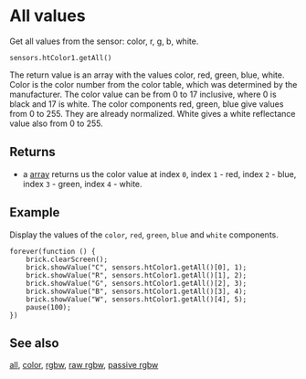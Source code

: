 # All values

Get all values from the sensor: color, r, g, b, white.

```sig
sensors.htColor1.getAll()
```

The return value is an array with the values color, red, green, blue, white. Color is the color number from the color table, which was determined by the manufacturer. The color value can be from 0 to 17 inclusive, where 0 is black and 17 is white. The color components red, green, blue give values from 0 to 255. They are already normalized. White gives a white reflectance value also from 0 to 255.

## Returns

* a [array](/types/array) returns us the color value at index `0`, index `1` - red, index `2` - blue, index `3` - green, index `4` - white.

## Example

Display the values of the ``color``, ``red``, ``green``, ``blue`` and ``white`` components.

```blocks
forever(function () {
    brick.clearScreen();
    brick.showValue("C", sensors.htColor1.getAll()[0], 1);
    brick.showValue("R", sensors.htColor1.getAll()[1], 2);
    brick.showValue("G", sensors.htColor1.getAll()[2], 3);
    brick.showValue("B", sensors.htColor1.getAll()[3], 4);
    brick.showValue("W", sensors.htColor1.getAll()[4], 5);
    pause(100);
})
```

## See also

[all](/docs/reference/sensors/ht-color-sensor-v2/all),
[color](/docs/reference/sensors/ht-color-sensor-v2/color),
[rgbw](/docs/reference/sensors/ht-color-sensor-v2/color),
[raw rgbw](/docs/reference/sensors/ht-color-sensor-v2/raw-rgbw),
[passive rgbw](/docs/reference/sensors/ht-color-sensor-v2/passive-rgbw)